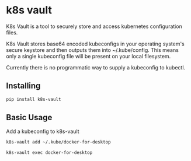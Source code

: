 # k8s vault
K8s Vault is a tool to securely store and access kubernetes configuration files.

K8s Vault stores base64 encoded kubeconfigs in your operating system's secure keystore and then outputs them into ~/.kube/config. This means only a single kubeconfig file will be present on your local filesystem.

Currently there is no programmatic way to supply a kubeconfig to kubectl.

## Installing

```bash
pip install k8s-vault
```

## Basic Usage
Add a kubeconfig to k8s-vault
```bash
k8s-vault add ~/.kube/docker-for-desktop
```


```bash
k8s-vault exec docker-for-desktop
```
